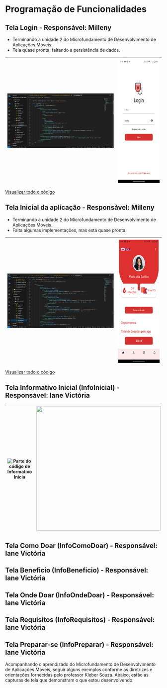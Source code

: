 # Programação de Funcionalidades

## Tela Login - Responsável: Milleny

- Terminando a unidade 2 do Microfundamento de Desenvolvimento de Aplicações Móveis.
- Tela quase pronta, faltando a persistência de dados.

| ![Parte do código da tela Login](./img/code-login.png) | <img src="./img/print-tela-login.png" width="400" height="400" /> |
|:---:|:---:| 

[Visualizar todo o código](../src/doeFacil/src/pages/LoginPage.js)

## Tela Inicial da aplicação - Responsável: Milleny

- Terminando a unidade 2 do Microfundamento de Desenvolvimento de Aplicações Móveis.
- Falta algumas implementações, mas está quase pronta.

| ![arte do código da tela Inicial](./img/code-tela-inicial.png) | <img src="./img/print-tela-inicial.png" width="400" height="400" /> |
|:---:|:---:|

[Visualizar todo o código](../src/doeFacil/src/pages/InicialPage.js)

## Tela Informativo Inicial (InfoInicial) - Responsável: Iane Victória

| ![Parte do código de Informativo Inicia](https://github.com/ICEI-PUC-Minas-PMV-ADS/Doe-Facil/assets/83494301/c1c950ea-4e92-4c09-96fa-19b1f38406f3) | <img src="https://github.com/ICEI-PUC-Minas-PMV-ADS/Doe-Facil/assets/83494301/da010b3f-da98-4f07-a2b7-90511820dad7" width="400" height="400" /> |
|:---:|:---:| 

## Tela Como Doar (InfoComoDoar) - Responsável: Iane Victória

## Tela Beneficio (InfoBeneficio) - Responsável: Iane Victória

## Tela Onde Doar (InfoOndeDoar) - Responsável: Iane Victória

## Tela Requisitos (InfoRequisitos) - Responsável: Iane Victória

## Tela Preparar-se (InfoPreparar) - Responsável: Iane Victória

Acompanhando o aprendizado do Microfundamento de Desenvolvimento de Aplicações Móveis, seguir alguns exemplos conforme as diretrizes e orientações fornecidas pelo professor Kleber Souza. Abaixo, estão as capturas de tela que demonstram o que estou desenvolvendo:
